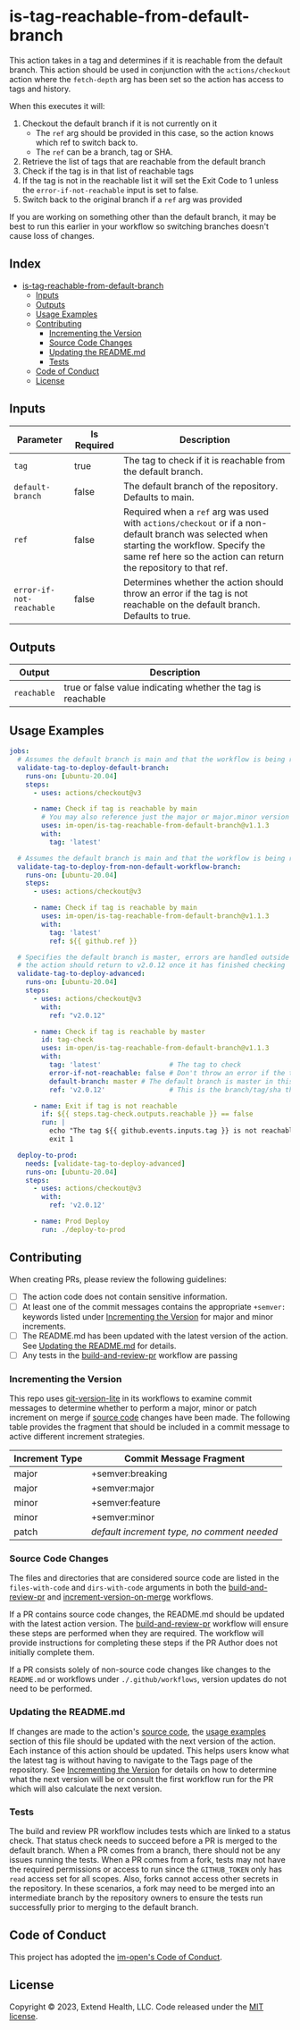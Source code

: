 # is-tag-reachable-from-default-branch

This action takes in a tag and determines if it is reachable from the default branch. This action should be used in conjunction with the `actions/checkout` action where the `fetch-depth` arg has been set so the action has access to tags and history.

When this executes it will:

1. Checkout the default branch if it is not currently on it
   - The `ref` arg should be provided in this case, so the action knows which ref to switch back to.
   - The `ref` can be a branch, tag or SHA.
2. Retrieve the list of tags that are reachable from the default branch
3. Check if the tag is in that list of reachable tags
4. If the tag is not in the reachable list it will set the Exit Code to 1 unless the `error-if-not-reachable` input is set to false.
5. Switch back to the original branch if a `ref` arg was provided

If you are working on something other than the default branch, it may be best to run this earlier in your workflow so switching branches doesn't cause loss of changes.

## Index <!-- omit in toc -->

- [is-tag-reachable-from-default-branch](#is-tag-reachable-from-default-branch)
  - [Inputs](#inputs)
  - [Outputs](#outputs)
  - [Usage Examples](#usage-examples)
  - [Contributing](#contributing)
    - [Incrementing the Version](#incrementing-the-version)
    - [Source Code Changes](#source-code-changes)
    - [Updating the README.md](#updating-the-readmemd)
    - [Tests](#tests)
  - [Code of Conduct](#code-of-conduct)
  - [License](#license)

## Inputs

| Parameter                | Is Required | Description                                                                                                                                                                                                   |
|--------------------------|-------------|---------------------------------------------------------------------------------------------------------------------------------------------------------------------------------------------------------------|
| `tag`                    | true        | The tag to check if it is reachable from the default branch.                                                                                                                                                  |
| `default-branch`         | false       | The default branch of the repository. Defaults to main.                                                                                                                                                       |
| `ref`                    | false       | Required when a `ref` arg was used with `actions/checkout` or if a non-default branch was selected when starting the workflow. Specify the same ref here so the action can return the repository to that ref. |
| `error-if-not-reachable` | false       | Determines whether the action should throw an error if the tag is not reachable on the default branch. Defaults to true.                                                                                      |

## Outputs

| Output      | Description                                                 |
|-------------|-------------------------------------------------------------|
| `reachable` | true or false value indicating whether the tag is reachable |

## Usage Examples

```yml
jobs:
  # Assumes the default branch is main and that the workflow is being run from the main branch
  validate-tag-to-deploy-default-branch:
    runs-on: [ubuntu-20.04]
    steps:
      - uses: actions/checkout@v3

      - name: Check if tag is reachable by main
        # You may also reference just the major or major.minor version
        uses: im-open/is-tag-reachable-from-default-branch@v1.1.3
        with:
          tag: 'latest'

  # Assumes the default branch is main and that the workflow is being run from a non-default branch
  validate-tag-to-deploy-from-non-default-workflow-branch:
    runs-on: [ubuntu-20.04]
    steps:
      - uses: actions/checkout@v3

      - name: Check if tag is reachable by main
        uses: im-open/is-tag-reachable-from-default-branch@v1.1.3
        with:
          tag: 'latest'
          ref: ${{ github.ref }}

  # Specifies the default branch is master, errors are handled outside the workflow and that
  # the action should return to v2.0.12 once it has finished checking
  validate-tag-to-deploy-advanced:
    runs-on: [ubuntu-20.04]
    steps:
      - uses: actions/checkout@v3
        with:
          ref: "v2.0.12"

      - name: Check if tag is reachable by master
        id: tag-check
        uses: im-open/is-tag-reachable-from-default-branch@v1.1.3
        with:
          tag: 'latest'                 # The tag to check
          error-if-not-reachable: false # Don't throw an error if the tag is not reachable
          default-branch: master # The default branch is master in this case, not main
          ref: 'v2.0.12'                # This is the branch/tag/sha that has been checked out

      - name: Exit if tag is not reachable
        if: ${{ steps.tag-check.outputs.reachable }} == false
        run: |
          echo "The tag ${{ github.events.inputs.tag }} is not reachable on the default branch"
          exit 1

  deploy-to-prod:
    needs: [validate-tag-to-deploy-advanced]
    runs-on: [ubuntu-20.04]
    steps:
      - uses: actions/checkout@v3
        with:
          ref: 'v2.0.12'

      - name: Prod Deploy
        run: ./deploy-to-prod
```

## Contributing

When creating PRs, please review the following guidelines:

- [ ] The action code does not contain sensitive information.
- [ ] At least one of the commit messages contains the appropriate `+semver:` keywords listed under [Incrementing the Version] for major and minor increments.
- [ ] The README.md has been updated with the latest version of the action.  See [Updating the README.md] for details.
- [ ] Any tests in the [build-and-review-pr] workflow are passing

### Incrementing the Version

This repo uses [git-version-lite] in its workflows to examine commit messages to determine whether to perform a major, minor or patch increment on merge if [source code] changes have been made.  The following table provides the fragment that should be included in a commit message to active different increment strategies.

| Increment Type | Commit Message Fragment                     |
|----------------|---------------------------------------------|
| major          | +semver:breaking                            |
| major          | +semver:major                               |
| minor          | +semver:feature                             |
| minor          | +semver:minor                               |
| patch          | *default increment type, no comment needed* |

### Source Code Changes

The files and directories that are considered source code are listed in the `files-with-code` and `dirs-with-code` arguments in both the [build-and-review-pr] and [increment-version-on-merge] workflows.  

If a PR contains source code changes, the README.md should be updated with the latest action version.  The [build-and-review-pr] workflow will ensure these steps are performed when they are required.  The workflow will provide instructions for completing these steps if the PR Author does not initially complete them.

If a PR consists solely of non-source code changes like changes to the `README.md` or workflows under `./.github/workflows`, version updates do not need to be performed.

### Updating the README.md

If changes are made to the action's [source code], the [usage examples] section of this file should be updated with the next version of the action.  Each instance of this action should be updated.  This helps users know what the latest tag is without having to navigate to the Tags page of the repository.  See [Incrementing the Version] for details on how to determine what the next version will be or consult the first workflow run for the PR which will also calculate the next version.

### Tests

The build and review PR workflow includes tests which are linked to a status check. That status check needs to succeed before a PR is merged to the default branch.  When a PR comes from a branch, there should not be any issues running the tests. When a PR comes from a fork, tests may not have the required permissions or access to run since the `GITHUB_TOKEN` only has `read` access set for all scopes. Also, forks cannot access other secrets in the repository.  In these scenarios, a fork may need to be merged into an intermediate branch by the repository owners to ensure the tests run successfully prior to merging to the default branch.

## Code of Conduct

This project has adopted the [im-open's Code of Conduct](https://github.com/im-open/.github/blob/main/CODE_OF_CONDUCT.md).

## License

Copyright &copy; 2023, Extend Health, LLC. Code released under the [MIT license](LICENSE).

<!-- Links -->
[Incrementing the Version]: #incrementing-the-version
[Updating the README.md]: #updating-the-readmemd
[source code]: #source-code-changes
[usage examples]: #usage-examples
[build-and-review-pr]: ./.github/workflows/build-and-review-pr.yml
[increment-version-on-merge]: ./.github/workflows/increment-version-on-merge.yml
[git-version-lite]: https://github.com/im-open/git-version-lite
